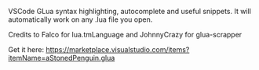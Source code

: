 VSCode GLua syntax highlighting, autocomplete and useful snippets. It will automatically work on any .lua file you open.

Credits to Falco for lua.tmLanguage and JohnnyCrazy for glua-scrapper

Get it here: https://marketplace.visualstudio.com/items?itemName=aStonedPenguin.glua